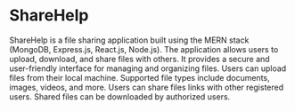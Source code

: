 # ShareHelp
ShareHelp is a file sharing application built using the MERN stack (MongoDB, Express.js, React.js, Node.js).
The application allows users to upload, download, and share files with others. 
It provides a secure and user-friendly interface for managing and organizing files.
Users can upload files from their local machine.
Supported file types include documents, images, videos, and more.
Users can share files links with other registered users.
Shared files can be downloaded by authorized users.
